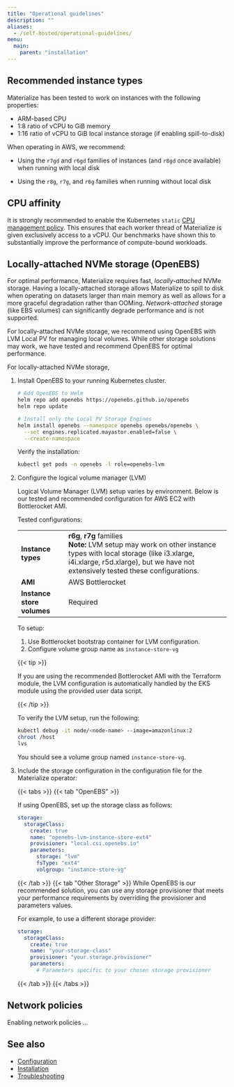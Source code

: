 ```yaml
---
title: "Operational guidelines"
description: ""
aliases:
  - /self-hosted/operational-guidelines/
menu:
  main:
    parent: "installation"
---
```


## Recommended instance types

Materialize has been tested to work on instances with the following properties:

- ARM-based CPU
- 1:8 ratio of vCPU to GiB memory
- 1:16 ratio of vCPU to GiB local instance storage (if enabling spill-to-disk)

When operating in AWS, we recommend:

- Using the `r7gd` and `r6gd` families of instances (and `r8gd` once available)
  when running with local disk

- Using the `r8g`, `r7g`, and `r6g` families when running without local disk

## CPU affinity

It is strongly recommended to enable the Kubernetes `static` [CPU management policy](https://kubernetes.io/docs/tasks/administer-cluster/cpu-management-policies/#static-policy).
This ensures that each worker thread of Materialize is given exclusively access to a vCPU. Our benchmarks have shown this
to substantially improve the performance of compute-bound workloads.


## Locally-attached NVMe storage (OpenEBS)

For optimal performance, Materialize requires fast, *locally-attached* NVMe
storage. Having a locally-attached storage allows Materialize to spill to disk
when operating on datasets larger than main memory as well as allows for a more
graceful degradation rather than OOMing. *Network-attached* storage (like EBS
volumes) can significantly degrade performance and is not supported.

For locally-attached NVMe storage, we recommend using OpenEBS with LVM Local PV
for managing local volumes. While other storage solutions may work, we have
tested and recommend OpenEBS for optimal performance.

For locally-attached NVMe storage,

1. Install OpenEBS to your running Kubernetes cluster.

   ```bash
   # Add OpenEBS to Helm
   helm repo add openebs https://openebs.github.io/openebs
   helm repo update

   # Install only the Local PV Storage Engines
   helm install openebs --namespace openebs openebs/openebs \
     --set engines.replicated.mayastor.enabled=false \
     --create-namespace
   ```

   Verify the installation:
   ```bash
   kubectl get pods -n openebs -l role=openebs-lvm
   ```
1. Configure the logical volume manager (LVM)

   Logical Volume Manager (LVM) setup varies by environment. Below is our tested
   and recommended configuration for AWS EC2 with Bottlerocket AMI.


   Tested configurations:

   |                                              |      |
   |----------------------------------------------|-------------------------------------------------------------------------------------------------------------------------------------------------------------------|
   | **Instance types**                           | **r6g**, **r7g** families  <br> **Note:** LVM setup may work on other instance types with local storage  (like i3.xlarge, i4i.xlarge, r5d.xlarge), but we have not extensively tested  these configurations. |
   | **AMI**                                      | AWS Bottlerocket |
   | **Instance store volumes**                   | Required |

   To setup:

   1. Use Bottlerocket bootstrap container for LVM configuration.
   1. Configure volume group name as `instance-store-vg`

   {{< tip >}}

   If you are using the recommended Bottlerocket AMI with the Terraform module,
   the LVM configuration is automatically handled by the EKS module using the
   provided user data script.

   {{< /tip >}}

   To verify the LVM setup, run the following:

   ```bash
   kubectl debug -it node/<node-name> --image=amazonlinux:2
   chroot /host
   lvs
   ```

   You should see a volume group named `instance-store-vg`.

1. Include the storage configuration in the configuration file for the
   Materialize operator:

   {{< tabs >}}
   {{< tab "OpenEBS" >}}

   If using OpenEBS, set up the storage class as follows:
   ```yaml
   storage:
     storageClass:
       create: true
       name: "openebs-lvm-instance-store-ext4"
       provisioner: "local.csi.openebs.io"
       parameters:
         storage: "lvm"
         fsType: "ext4"
         volgroup: "instance-store-vg"
   ```
   {{< /tab >}}
   {{< tab "Other Storage" >}}
   While OpenEBS is our recommended solution, you can use any storage   provisioner that meets your performance requirements by overriding the   provisioner and parameters values.

   For example, to use a different storage provider:

   ```yaml
   storage:
     storageClass:
       create: true
       name: "your-storage-class"
       provisioner: "your.storage.provisioner"
       parameters:
         # Parameters specific to your chosen storage provisioner
   ```
   {{< /tab >}}
   {{< /tabs >}}

## Network policies

Enabling network policies ...

## See also

- [Configuration](/installation/configuration/)
- [Installation](/installation/)
- [Troubleshooting](/installation/troubleshooting/)
